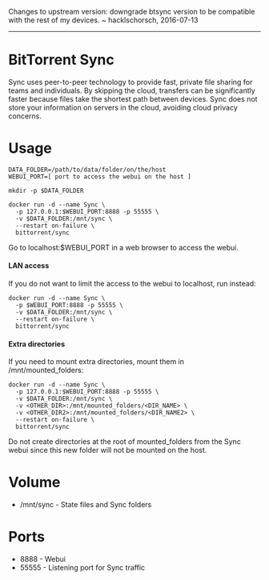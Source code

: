 Changes to upstream version: downgrade btsync version to be compatible with the rest of my devices.
~ hacklschorsch, 2016-07-13

-----------

BitTorrent Sync
===============

Sync uses peer-to-peer technology to provide fast, private file sharing for teams and individuals. By skipping the cloud, transfers can be significantly faster because files take the shortest path between devices. Sync does not store your information on servers in the cloud, avoiding cloud privacy concerns.

# Usage

    DATA_FOLDER=/path/to/data/folder/on/the/host
    WEBUI_PORT=[ port to access the webui on the host ]

    mkdir -p $DATA_FOLDER

    docker run -d --name Sync \
      -p 127.0.0.1:$WEBUI_PORT:8888 -p 55555 \
      -v $DATA_FOLDER:/mnt/sync \
      --restart on-failure \
      bittorrent/sync

Go to localhost:$WEBUI_PORT in a web browser to access the webui.

#### LAN access

If you do not want to limit the access to the webui to localhost, run instead:

    docker run -d --name Sync \
      -p $WEBUI_PORT:8888 -p 55555 \
      -v $DATA_FOLDER:/mnt/sync \
      --restart on-failure \
      bittorrent/sync

#### Extra directories

If you need to mount extra directories, mount them in /mnt/mounted_folders:

    docker run -d --name Sync \
      -p 127.0.0.1:$WEBUI_PORT:8888 -p 55555 \
      -v $DATA_FOLDER:/mnt/sync \
      -v <OTHER_DIR>:/mnt/mounted_folders/<DIR_NAME> \
      -v <OTHER_DIR2>:/mnt/mounted_folders/<DIR_NAME2> \
      --restart on-failure \
      bittorrent/sync

Do not create directories at the root of mounted_folders from the Sync webui since this new folder will not be mounted on the host.

# Volume

* /mnt/sync - State files and Sync folders

# Ports

* 8888 - Webui
* 55555 - Listening port for Sync traffic
